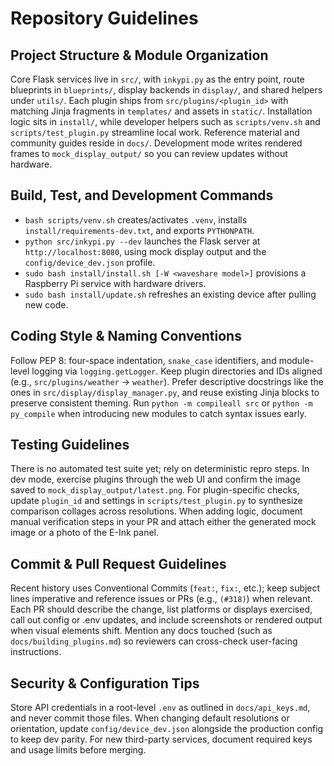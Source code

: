 # Repository Guidelines

## Project Structure & Module Organization
Core Flask services live in `src/`, with `inkypi.py` as the entry point, route blueprints in `blueprints/`, display backends in `display/`, and shared helpers under `utils/`. Each plugin ships from `src/plugins/<plugin_id>` with matching Jinja fragments in `templates/` and assets in `static/`. Installation logic sits in `install/`, while developer helpers such as `scripts/venv.sh` and `scripts/test_plugin.py` streamline local work. Reference material and community guides reside in `docs/`. Development mode writes rendered frames to `mock_display_output/` so you can review updates without hardware.

## Build, Test, and Development Commands
- `bash scripts/venv.sh` creates/activates `.venv`, installs `install/requirements-dev.txt`, and exports `PYTHONPATH`.
- `python src/inkypi.py --dev` launches the Flask server at `http://localhost:8080`, using mock display output and the `config/device_dev.json` profile.
- `sudo bash install/install.sh [-W <waveshare model>]` provisions a Raspberry Pi service with hardware drivers.
- `sudo bash install/update.sh` refreshes an existing device after pulling new code.

## Coding Style & Naming Conventions
Follow PEP 8: four-space indentation, `snake_case` identifiers, and module-level logging via `logging.getLogger`. Keep plugin directories and IDs aligned (e.g., `src/plugins/weather` → `weather`). Prefer descriptive docstrings like the ones in `src/display/display_manager.py`, and reuse existing Jinja blocks to preserve consistent theming. Run `python -m compileall src` or `python -m py_compile` when introducing new modules to catch syntax issues early.

## Testing Guidelines
There is no automated test suite yet; rely on deterministic repro steps. In dev mode, exercise plugins through the web UI and confirm the image saved to `mock_display_output/latest.png`. For plugin-specific checks, update `plugin_id` and settings in `scripts/test_plugin.py` to synthesize comparison collages across resolutions. When adding logic, document manual verification steps in your PR and attach either the generated mock image or a photo of the E-Ink panel.

## Commit & Pull Request Guidelines
Recent history uses Conventional Commits (`feat:`, `fix:`, etc.); keep subject lines imperative and reference issues or PRs (e.g., `(#318)`) when relevant. Each PR should describe the change, list platforms or displays exercised, call out config or .env updates, and include screenshots or rendered output when visual elements shift. Mention any docs touched (such as `docs/building_plugins.md`) so reviewers can cross-check user-facing instructions.

## Security & Configuration Tips
Store API credentials in a root-level `.env` as outlined in `docs/api_keys.md`, and never commit those files. When changing default resolutions or orientation, update `config/device_dev.json` alongside the production config to keep dev parity. For new third-party services, document required keys and usage limits before merging.
